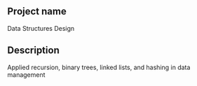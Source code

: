 ## Project name 
Data Structures Design

## Description
Applied recursion, binary trees, linked lists, and hashing in data management
